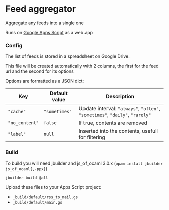 # Feed aggregator

Aggregate any feeds into a single one

Runs on [Google Apps Script](https://developers.google.com/apps-script/overview) as a web app

### Config

The list of feeds is stored in a spreadsheet on Google Drive.

This file will be created automatically with 2 columns,
the first for the feed url and the second for its options

Options are formatted as a JSON dict:

| Key	| Default value	| Description	|
| ---	| ---	| ---	|
| `"cache"`	| `"sometimes"`	| Update interval: `"always"`, `"often"`, `"sometimes"`, `"daily"`, `"rarely"`	|
| `"no_content"`	| `false`	| If true, contents are removed	|
| `"label"`	| `null`	| Inserted into the contents, usefull for filtering	|

### Build

To build you will need jbuilder and js_of_ocaml 3.0.x (`opam install jbuilder js_of_ocaml{,-ppx}`)

```
jbuilder build @all
```

Upload these files to your Apps Script project:

- `_build/default/rss_to_mail.gs`
- `_build/default/main.gs`

